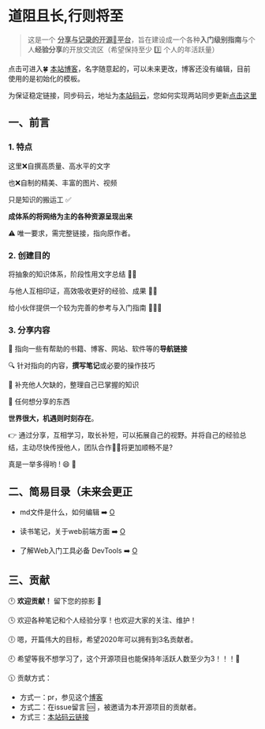 # 道阻且长,行则将至

> 这是一个 **<u>分享与记录的开源:underage:平台</u>**，旨在建设成一个各种**入门级别指南**与个人**经验分享**的开放交流区（希望保持至少 :three: 个人的年活跃量）

点击可进入:four_leaf_clover: [本站博客](https://zyy0831.github.io/longRoad.github.io/)，名字随意起的，可以未来更改，博客还没有编辑，目前使用的是初始化的模板。

为保证稳定链接，同步码云，地址为[本站码云](https://gitee.com/zyy798206656/longRoad.github.io)，您如何实现两站同步更新[点击这里](https://gitee.com/help/articles/4284#article-header0)

## 一、前言

### 1. 特点

这里:x:自撰高质量、高水平的文字

也:x:自制的精美、丰富的图片、视频

只是知识的搬运工 :white_check_mark: 

**成体系的将网络为主的各种资源呈现出来**

:warning: 唯一要求，需完整链接，指向原作者。

### 2. 创建目的

将抽象的知识体系，阶段性用文字总结  :bowing_woman: 

与他人互相印证，高效吸收更好的经验、成果 :family_man_boy: 

给小伙伴提供一个较为完善的参考与入门指南 :family_man_man_boy: 


### 3. 分享内容

:link: 指向一些有帮助的书籍、博客、网站、软件等的**导航链接**

:mag: 针对指向的内容，**撰写笔记**或必要的操作技巧

:hammer: 补充他人欠缺的，整理自己已掌握的知识

:gift_heart: 任何想分享的东西

**世界很大，机遇则时刻存在**。

:point_right: 通过分享，互相学习，取长补短，可以拓展自己的视野。并将自己的经验总结，主动尽快传授他人，团队合作:dancing_men:将更加顺畅不是?

真是一举多得哟 ! :smile: :100:

## 二、简易目录（未来会更正

- md文件是什么，如何编辑 :arrow_right: [O](入门指南/md文件是什么.md)

- 读书笔记，关于web前端方面 :arrow_right: [O](读书笔记/Web前端/导航.md)

- 了解Web入门工具必备 DevTools :arrow_right:  [O](推荐工具/DevTools.md) 

## 三、贡献
:clock12: **欢迎贡献！** 留下您的掠影 :paw_prints:

:clock4: 欢迎各种笔记和个人经验分享！也欢迎大家的关注、维护！

:clock6: 嗯，开篇伟大的目标，希望2020年可以拥有到3名贡献者。

:clock9: 希望等我不想学习了，这个开源项目也能保持年活跃人数至少为3！！！:star_struck:

:clock1130: 贡献方式：

- 方式一：pr，参见这个[博客](https://blog.csdn.net/weixin_44005915/article/details/89049768) 
- 方式二：在issue留言 :sos: ，被邀请为本开源项目的贡献者。
- 方式三：[本站码云链接](https://gitee.com/zyy798206656/longRoad.github.io)





